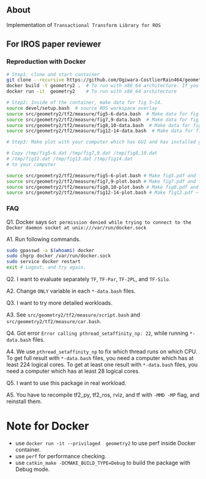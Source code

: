 ## About
Implementation of `Transactional Transform Library for ROS`

## For IROS paper reviewer

### Reproduction with Docker

```bash
# Step1: clone and start container
git clone --recursive https://github.com/Ogiwara-CostlierRain464/geometry2; cd geometry2
docker build -t geometry2 .  # To run with x86_64 architecture. If you encounter an error, see FAQ1.
docker run -it  geometry2    # To run with x86_64 architecture

# Step2: Inside of the container, make data for fig 5~14.
source devel/setup.bash  # source ROS workspace overlay
source src/geometry2/tf2/measure/fig5-6-data.bash  # Make data for fig 5,6.
source src/geometry2/tf2/measure/fig7,9-data.bash  # Make data for fig 7,9.
source src/geometry2/tf2/measure/fig8,10-data.bash  # Make data for fig 8,10.
source src/geometry2/tf2/measure/fig12-14-data.bash  # Make data for fig 12-14.

# Step3: Make plot with your computer which has GUI and has installed gnuplot.

# Copy /tmp/fig5-6.dat /tmp/fig7,9.dat /tmp/fig8,10.dat
# /tmp/fig12.dat /tmp/fig13.dat /tmp/fig14.dat 
# to your computer

source src/geometry2/tf2/measure/fig5-6-plot.bash # Make fig5.pdf and fig6.pdf
source src/geometry2/tf2/measure/fig7,9-plot.bash # Make fig7.pdf and fig9.pdf
source src/geometry2/tf2/measure/fig8,10-plot.bash # Make fig8.pdf and fig10.pdf
source src/geometry2/tf2/measure/fig12-14-plot.bash # Make fig12.pdf ~ fig14.pdf
```

### FAQ
Q1. Docker says `Got permission denied while trying to connect to the Docker daemon socket at unix:///var/run/docker.sock`

A1. Run following commands.
```bash
sudo gpasswd -a $(whoami) docker
sudo chgrp docker /var/run/docker.sock
sudo service docker restart
exit # Logout, and try again.
```

Q2. I want to evaluate separately `TF`, `TF-Par`, `TF-2PL`, and `TF-Silo`.

A2. Change `ONLY` variable in each `*-data.bash` files.

Q3. I want to try more detailed workloads.

A3. See `src/geometry2/tf2/measure/script.bash` and `src/geometry2/tf2/measure/car.bash`.

Q4. Got error `Error calling pthread_setaffinity_np: 22`, while running `*-data.bash` files.

A4. We use `pthread_setaffinity_np` to fix which thread runs on which CPU. 
To get full result with `*-data.bash` files, you need a computer which has at least 224 logical cores.
To get at least one result with `*-data.bash` files, you need a computer which has at least 28 logical cores.

Q5. I want to use this package in real workload.

A5. You have to recompile tf2_py, tf2_ros, rviz, and tf with `-MMD -MP` flag, and reinstall them.

# Note for Docker
- use `docker run -it --privilaged  geometry2` to use perf inside Docker container.
- use `perf` for performance checking.
- use `catkin_make -DCMAKE_BUILD_TYPE=Debug` to build the package with Debug mode.
